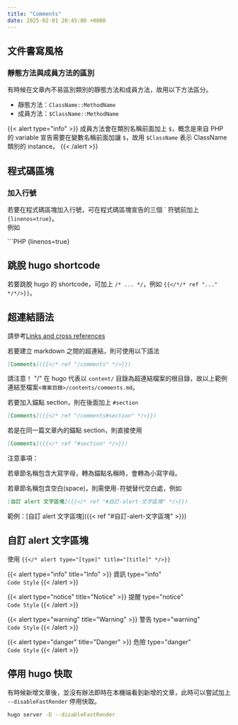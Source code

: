 ```yaml
---
title: "Comments"
date: 2025-02-01 20:45:00 +0800
---
```


## 文件書寫風格

### 靜態方法與成員方法的區別

有時候在文章內不易區別類別的靜態方法和成員方法，故用以下方法區分。

- 靜態方法：`ClassName::MethodName`
- 成員方法：`$ClassName::MethodName`

{{< alert type="info" >}}
成員方法會在類別名稱前面加上 `$`，概念是來自 PHP 的 variable 宣告需要在變數名稱前面加讓 `$`，故用 `$ClassName` 表示 ClassName 類別的 instance。
{{< /alert >}}

## 程式碼區塊

### 加入行號

若要在程式碼區塊加入行號，可在程式碼區塊宣告的三個 \` 符號前加上 `{linenos=true}`。  
例如

\`\`\`PHP {linenos=true}

## 跳脫 hugo shortcode

若要跳脫 hugo 的 shortcode，可加上 `/* ... */`，例如 `{{</*/* ref "..." */*/>}}`。

## 超連結語法

請參考[Links and cross references](https://gohugo.io/content-management/cross-references/)

若要建立 markdown 之間的超連結，則可使用以下語法

```markdown
[Comments]({{</* ref "/comments" */>}})
```

請注意！ "/" 在 hugo 代表以 `content/` 目錄為超連結檔案的根目錄，故以上範例連結至檔案`<專案目錄>/contents/comments.md`。

若要加入錨點 section，則在後面加上 `#section`

```markdown
[Comments]({{</* ref "/comments#section" */>}})
```

若是在同一篇文章內的錨點 section，則直接使用

```markdown
[Comments]({{</* ref "#section" */>}})
```

注意事項：

若章節名稱包含大寫字母，轉為錨點名稱時，會轉為小寫字母。

若章節名稱包含空白(space)，則需使用`-`符號替代空白處，例如

```markdown
[自訂 alert 文字區塊]({{</* ref "#自訂-alert-文字區塊" */>}})
```

範例：[自訂 alert 文字區塊]({{< ref "#自訂-alert-文字區塊" >}})

## 自訂 alert 文字區塊

使用 `{{</* alert type="[type]" title="[title]" */>}}`

{{< alert type="info" title="Info" >}}
資訊
type="info"  
`Code Style`
{{< /alert >}}

{{< alert type="notice" title="Notice" >}}
提醒
type="notice"  
`Code Style`
{{< /alert >}}

{{< alert type="warning" title="Warning" >}}
警告
type="warning"  
`Code Style`
{{< /alert >}}

{{< alert type="danger" title="Danger" >}}
危險
type="danger"  
`Code Style`
{{< /alert >}}

## 停用 hugo 快取

有時候新增文章後，並沒有辦法即時在本機端看到新增的文章，此時可以嘗試加上 `--disableFastRender` 停用快取。

```bash
hugo server -D --disableFastRender
```
